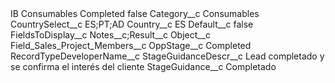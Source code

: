 <?xml version="1.0" encoding="UTF-8"?>
<CustomMetadata xmlns="http://soap.sforce.com/2006/04/metadata" xmlns:xsi="http://www.w3.org/2001/XMLSchema-instance" xmlns:xsd="http://www.w3.org/2001/XMLSchema">
    <label>IB Consumables Completed</label>
    <protected>false</protected>
    <values>
        <field>Category__c</field>
        <value xsi:type="xsd:string">Consumables</value>
    </values>
    <values>
        <field>CountrySelect__c</field>
        <value xsi:type="xsd:string">ES;PT;AD</value>
    </values>
    <values>
        <field>Country__c</field>
        <value xsi:type="xsd:string">ES</value>
    </values>
    <values>
        <field>Default__c</field>
        <value xsi:type="xsd:boolean">false</value>
    </values>
    <values>
        <field>FieldsToDisplay__c</field>
        <value xsi:type="xsd:string">Notes__c;Result__c</value>
    </values>
    <values>
        <field>Object__c</field>
        <value xsi:type="xsd:string">Field_Sales_Project_Members__c</value>
    </values>
    <values>
        <field>OppStage__c</field>
        <value xsi:type="xsd:string">Completed</value>
    </values>
    <values>
        <field>RecordTypeDeveloperName__c</field>
        <value xsi:nil="true"/>
    </values>
    <values>
        <field>StageGuidanceDescr__c</field>
        <value xsi:type="xsd:string">Lead completado y se confirma el interés del cliente</value>
    </values>
    <values>
        <field>StageGuidance__c</field>
        <value xsi:type="xsd:string">Completado</value>
    </values>
</CustomMetadata>
